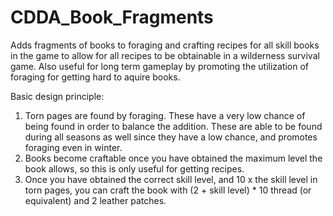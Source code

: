 # CDDA_Book_Fragments
Adds fragments of books to foraging and crafting recipes for all skill books in the game to allow for all recipes to be obtainable in a wilderness survival game. Also useful for long term gameplay by promoting the utilization of foraging for getting hard to aquire books.

Basic design principle:
  1. Torn pages are found by foraging. These have a very low chance of being found in order to balance the addition. These are able to be found during all seasons as well since they have a low chance, and promotes foraging even in winter.
  2. Books become craftable once you have obtained the maximum level the book allows, so this is only useful for getting recipes.
  3. Once you have obtained the correct skill level, and 10 x the skill level in torn pages, you can craft the book with (2 + skill level) * 10 thread (or equivalent) and 2 leather patches.
